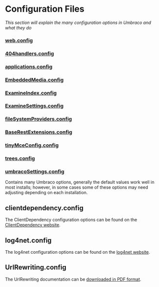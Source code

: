 # Configuration Files

_This section will explain the many configuration options in Umbraco and what they do_

### [web.config](webconfig/index.md)

### [404handlers.config](404handlers/index.md)

### [applications.config](applications/index.md)

### [EmbeddedMedia.config](EmbeddedMedia/index.md)

### [ExamineIndex.config](ExamineIndex/index.md)

### [ExamineSettings.config](ExamineIndex/index.md)

### [fileSystemProviders.config](fileSystemProviders/index.md)

### [BaseRestExtensions.config](BaseRestExtensions/index.md)

### [tinyMceConfig.config](tinyMceConfig/index.md)

### [trees.config](trees/index.md)

### [umbracoSettings.config](umbracoSettings/index.md)

Contains many Umbraco options, generally the default values work well in most installs; however, in some cases some of these options may need adjusting depending on each installation.

## clientdependency.config

The ClientDependency configuration options can be found on the [ClientDependency website](https://github.com/Shandem/ClientDependency/wiki/Configuration).

## log4net.config

The log4net configuration options can be found on the [log4net website](http://logging.apache.org/log4net/release/manual/configuration.html).

## UrlRewriting.config

The UrlRewriting documentation can be [downloaded in PDF format](http://www.urlrewriting.net/Download.ashx?File=4640f315-27ae-4ab0-8930-6957cfd1f138).
